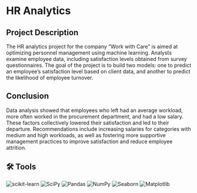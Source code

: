 # HR Analytics

## Project Description

The HR analytics project for the company “Work with Care” is aimed at optimizing personnel management using machine learning. Analysts examine employee data, including satisfaction levels obtained from survey questionnaires. The goal of the project is to build two models: one to predict an employee’s satisfaction level based on client data, and another to predict the likelihood of employee turnover.

## Conclusion

Data analysis showed that employees who left had an average workload, more often worked in the procurement department, and had a low salary. These factors collectively lowered their satisfaction and led to their departure. Recommendations include increasing salaries for categories with medium and high workloads, as well as fostering more supportive management practices to improve satisfaction and reduce employee attrition.

## 🛠 Tools
<i class="devicon-scikitlearn-plain"></i>
![scikit-learn](https://img.shields.io/badge/scikit--learn-%23F7931E.svg?style=for-the-badge&logo=scikit-learn&logoColor=white) 
![SciPy](https://img.shields.io/badge/SciPy-%230C55A5.svg?style=for-the-badge&logo=scipy&logoColor=white)
![Pandas](https://img.shields.io/badge/pandas-%23150458.svg?style=for-the-badge&logo=pandas&logoColor=white) 
![NumPy](https://img.shields.io/badge/numpy-%23013243.svg?style=for-the-badge&logo=numpy&logoColor=white) 
![Seaborn](https://img.shields.io/badge/Seaborn-%230095D5.svg?style=for-the-badge&logo=seaborn&logoColor=white)
![Matplotlib](https://img.shields.io/badge/Matplotlib-%23ffffff.svg?style=for-the-badge&logo=matplotlib&logoColor=black)
